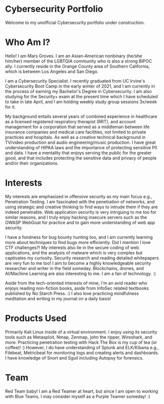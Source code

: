 # Cybersecurity Portfolio

Welcome to my unofficial Cybersecurity portfolio under construction. 

# Who Am I?
Hello! I am Mars Groves. I am an Asian-American nonbinary (he/she him/her) member of the LGBTQIA community who is also a strong BIPOC ally. I currently reside in the Orange County area of Southern California, which is between Los Angeles and San Diego.

I am a Cybersecurity Specialist. I recently graduated from UC Irvine's Cybersecurity Boot Camp in the early winter of 2021, and I am currently in the process of earning my Bachelor's Degree in Cybersecurity. I am also studying for the Security+ exam at the present time which I have scheduled to take in late April, and I am holding weekly study group sessions 3x/week for it.

My background entails several years of combined experience in healthcare as a licensed registered respiratory therapist (RRT), and account management for a corporation that served as a middleman between life insurance companies and medical care facilities, not limited to private practices and hospitals. As well as a creative technical background in TV/video production and audio engineering/music production. I have great understanding of HIPAA laws and the importance of protecting sensitive PII and data. I have a mentality that enjoys serving the public for the greater good, and that includes protecting the sensitive data and privacy of people and/or their organizations.

# Interests
My interests are emphasized in offensive security as my main focus e.g., Penetration Testing. I am fascinated with the penetration of networks, and using strategic and creative thinking to find ways to intrude them if they are indeed penetrable. Web application security is very intriguing to me too for similar reasons, and I truly enjoy hacking  insecure servers such as the OWASP WebGoat for practice and to gain more understanding of web app security. 

I have a fondness for bug bounty hunting too, and I am currently learning more about techniques to find bugs more efficiently. Did I mention I love CTF challenges?! My interests also lie in the secure coding of web applications, and the analysis of malware which is very complex but captivates my curiosity. Security research and reading detailed whitepapers are very fun to me too! I aim to become a highly knowledgeable security researcher and writer in the field someday. Blockchains, drones, and AI/Machine Learning are also interesting to me. I am a fan of technology. :)

Aside from the tech-oriented interests of mine, I'm an avid reader who enjoys reading non-fiction books, aside from InfoSec related textbooks published by No Starch Press. :) I also love practicing mindfulness meditation and writing in my journal on a daily basis!

# Products Used
Primarily Kali Linux inside of a virtual environment. I enjoy using its security tools such as Metasploit, Nmap, Zenmap, john the ripper, Wireshark, and more. Practicing penetration testing with Hack The Box is my cup of tea (or coffee)! :) However, I do have understanding of Splunk and ELK/Kibana e.g., Filebeat, Metricbeat for monitoring logs and creating alerts and dashboards. I have knowledge of Snort and Sguil including Autopsy for forensics.

# Team
Red Team baby! I am a Red Teamer at heart, but since I am open to working with Blue Teams,
I may consider myself as a Purple Teamer someday! :)